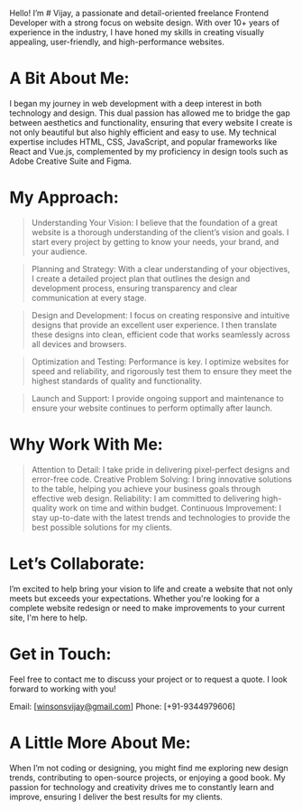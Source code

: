 Hello! I’m # Vijay, a passionate and detail-oriented freelance Frontend Developer with a strong focus on website design. With over 10+ years of experience in the industry, I have honed my skills in creating visually appealing, user-friendly, and high-performance websites.

# A Bit About Me:
I began my journey in web development with a deep interest in both technology and design. This dual passion has allowed me to bridge the gap between aesthetics and functionality, ensuring that every website I create is not only beautiful but also highly efficient and easy to use. My technical expertise includes HTML, CSS, JavaScript, and popular frameworks like React and Vue.js, complemented by my proficiency in design tools such as Adobe Creative Suite and Figma.

# My Approach:
> Understanding Your Vision: I believe that the foundation of a great website is a thorough understanding of the client’s vision and goals. I start every project by getting to know your needs, your brand, and your audience.

> Planning and Strategy: With a clear understanding of your objectives, I create a detailed project plan that outlines the design and development process, ensuring transparency and clear communication at every stage.

> Design and Development: I focus on creating responsive and intuitive designs that provide an excellent user experience. I then translate these designs into clean, efficient code that works seamlessly across all devices and browsers.

> Optimization and Testing: Performance is key. I optimize websites for speed and reliability, and rigorously test them to ensure they meet the highest standards of quality and functionality.

> Launch and Support: I provide ongoing support and maintenance to ensure your website continues to perform optimally after launch.

# Why Work With Me:
> Attention to Detail: I take pride in delivering pixel-perfect designs and error-free code.
> Creative Problem Solving: I bring innovative solutions to the table, helping you achieve your business goals through effective web design.
> Reliability: I am committed to delivering high-quality work on time and within budget.
> Continuous Improvement: I stay up-to-date with the latest trends and technologies to provide the best possible solutions for my clients.

# Let’s Collaborate:
I’m excited to help bring your vision to life and create a website that not only meets but exceeds your expectations. Whether you're looking for a complete website redesign or need to make improvements to your current site, I'm here to help.

# Get in Touch:
Feel free to contact me to discuss your project or to request a quote. I look forward to working with you!

Email: [winsonsvijay@gmail.com]
Phone: [+91-9344979606]

# A Little More About Me:

When I’m not coding or designing, you might find me exploring new design trends, contributing to open-source projects, or enjoying a good book. My passion for technology and creativity drives me to constantly learn and improve, ensuring I deliver the best results for my clients.
